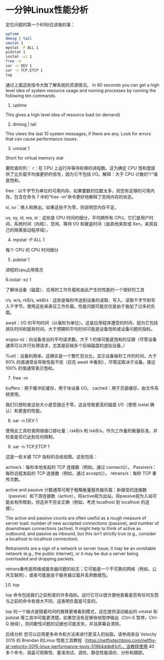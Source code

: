 # 一分钟Linux性能分析

定位问题的第一个60秒应该做的事：

```bash
uptime
dmesg | tail
vmstat 1
mpstat -P ALL 1
pidstat 1
iostat -xz 1
free -m
sar -n DEV 1
sar -n TCP,ETCP 1
top
```

通过上面这些指令大致了解系统的资源情况。
In 60 seconds you can get a high level idea of system resource usage and running processes by running the following ten commands.

1. uptime

This gives a high level idea of resource load (or demand)

2. dmesg | tail

This views the last 10 system messages, if there are any. Look for errors that can cause performance issues.

3. vmstat 1

Short for virtual memory stat

要检查的列：
r：在 CPU 上运行并等待轮换的进程数。这为确定 CPU 饱和度提供了比负载平均值更好的信号，因为它不包括 I/O。解释：大于 CPU 计数的“r”值是饱和。

free：以千字节为单位的可用内存。如果要数的位数太多，则您有足够的可用内存。包含在命令 7 中的“free -m”命令更好地解释了空闲内存的状态。

si, so：换入和换出。如果这些不为零，则说明您内存不足。

us, sy, id, wa, st：这些是 CPU 时间的细分，平均跨所有 CPU。它们是用户时间、系统时间（内核）、空闲、等待 I/O 和被盗时间（由其他来宾或 Xen，来宾自己的隔离驱动程序域）。

4. mpstat -P ALL 1

每个 CPU 的 CPU 时间细分

5. pidstat 1

进程的cpu占用情况

6.iostat -xz 1

了解块设备（磁盘）、应用的工作负载和由此产生的性能的一个很好的工具

r/s, w/s, rkB/s, wkB/s：这些是每秒传送到设备的读取、写入、读取千字节和写入千字节。使用这些来表征工作负载。性能问题可能仅仅是由于施加了过多的负载。

await：I/O 的平均时间（以毫秒为单位）。这是应用程序遭受的时间，因为它包括排队时间和服务时间。大于预期的平均时间可能是设备饱和或设备问题的指标。

avgqu-sz：向设备发出的平均请求数。大于 1 的值可能是饱和的证据（尽管设备通常可以并行处理请求，尤其是前端多个后端磁盘的虚拟设备。）

%util：设备利用率。这确实是一个繁忙百分比，显示设备每秒工作的时间。大于 60% 的值通常会导致性能不佳（应在 await 中看到），尽管这取决于设备。接近 100% 的值通常表示饱和。

7. free -m

buffers：用于缓冲区缓存，用于块设备 I/O。
cached：用于页面缓存，由文件系统使用。

我们只想检查这些大小是否接近于零，这会导致更高的磁盘 I/O（使用 iostat 确认）和更差的性能。

8. sar -n DEV 1

使用此工具检查网络接口吞吐量：rxkB/s 和 txkB/s，作为工作量的衡量标准，并检查是否已达到任何限制。

9. sar -n TCP,ETCP 1

这是一些关键 TCP 指标的总结视图。这些包括：

active/s：每秒本地发起的 TCP 连接数（例如，通过 connect()）。
Passive/s：每秒远程发起的 TCP 连接数（例如，通过 accept()）。
retrans/s：每秒 TCP 重传次数。

active and passive 计数通常可用于粗略衡量服务器负载：新接受的连接数（passive）和下游连接数（active）。将active视为出站，将passive视为入站可能会有所帮助，但这并不完全正确（例如，考虑 localhost 到 localhost 的连接）。

The active and passive counts are often useful as a rough measure of server load: number of new accepted connections (passive), and number of downstream connections (active). It might help to think of active as outbound, and passive as inbound, but this isn’t strictly true (e.g., consider a localhost to localhost connection).

Retransmits are a sign of a network or server issue; it may be an unreliable network (e.g., the public Internet), or it may be due a server being overloaded and dropping packets. 

retrans重传是网络或服务器问题的标志；它可能是一个不可靠的网络（例如，公共互联网），或者可能是由于服务器过载并丢弃数据包。

10. top

top 命令包括我们之前检查的许多指标。运行它可以很方便地查看是否有任何东西与之前的命令有很大不同，这表明负载是可变的。

top 的一个缺点是随着时间的推移更难看到模式，这在提供滚动输出的 vmstat 和 pidstat 等工具中可能更清楚。如果您没有足够快地暂停输出（Ctrl-S 暂停，Ctrl-Q 继续），则间歇性问题的证据也可能丢失，并且屏幕会清除。

后续分析
您可以应用更多命令和方法来进行更深入的钻取。请参阅来自 Velocity 2015 的 Brendan 的Linux 性能工具教程（https://netflixtechblog.com/netflix-at-velocity-2015-linux-performance-tools-51964ddb81cf），该教程使用 40 多个命令，涵盖可观察性、基准测试、调优、静态性能调优、分析和跟踪。
